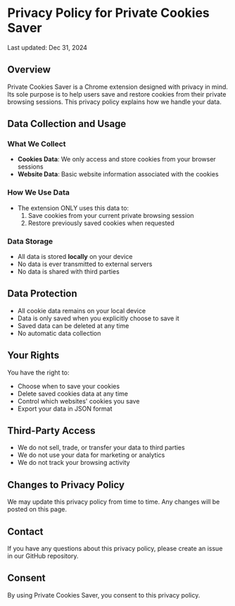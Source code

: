 # Privacy Policy for Private Cookies Saver

Last updated: Dec 31, 2024

## Overview
Private Cookies Saver is a Chrome extension designed with privacy in mind. Its sole purpose is to help users save and restore cookies from their private browsing sessions. This privacy policy explains how we handle your data.

## Data Collection and Usage
### What We Collect
- **Cookies Data**: We only access and store cookies from your browser sessions
- **Website Data**: Basic website information associated with the cookies

### How We Use Data
- The extension ONLY uses this data to:
  1. Save cookies from your current private browsing session
  2. Restore previously saved cookies when requested

### Data Storage
- All data is stored **locally** on your device
- No data is ever transmitted to external servers
- No data is shared with third parties

## Data Protection
- All cookie data remains on your local device
- Data is only saved when you explicitly choose to save it
- Saved data can be deleted at any time
- No automatic data collection

## Your Rights
You have the right to:
- Choose when to save your cookies
- Delete saved cookies data at any time
- Control which websites' cookies you save
- Export your data in JSON format

## Third-Party Access
- We do not sell, trade, or transfer your data to third parties
- We do not use your data for marketing or analytics
- We do not track your browsing activity

## Changes to Privacy Policy
We may update this privacy policy from time to time. Any changes will be posted on this page.

## Contact
If you have any questions about this privacy policy, please create an issue in our GitHub repository.

## Consent
By using Private Cookies Saver, you consent to this privacy policy. 
